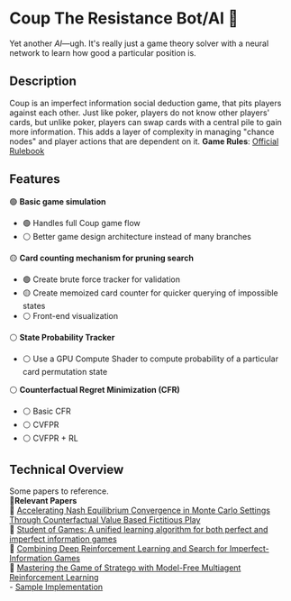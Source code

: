 # Coup The Resistance Bot/AI 🚀  
Yet another *AI*—ugh. It's really just a game theory solver with a neural network to learn how good a particular position is. 


## Description
Coup is an imperfect information social deduction game, that pits players against each other. Just like poker, players do not know other players' cards, but unlike poker, players can swap cards with a central pile to gain more information. This adds a layer of complexity in managing "chance nodes" and player actions that are dependent on it. 
**Game Rules**: [Official Rulebook](https://www.qugs.org/rules/r131357.pdf)

## Features
🟢 **Basic game simulation**  
  - 🟢 Handles full Coup game flow  
  - ⚪ Better game design architecture instead of many branches  
  
🟡 **Card counting mechanism for pruning search**  
  - 🟢 Create brute force tracker for validation  
  - 🟡 Create memoized card counter for quicker querying of impossible states  
  - ⚪ Front-end visualization  

⚪ **State Probability Tracker**  
  - ⚪ Use a GPU Compute Shader to compute probability of a particular card permutation state  

⚪ **Counterfactual Regret Minimization (CFR)**  
  - ⚪ Basic CFR  
  - ⚪ CVFPR  
  - ⚪ CVFPR + RL  

## Technical Overview
Some papers to reference.  
📖**Relevant Papers**  
  📜 [Accelerating Nash Equilibrium Convergence in Monte Carlo Settings Through Counterfactual Value Based Fictitious Play](https://arxiv.org/abs/2309.03084)  
  📜 [Student of Games: A unified learning algorithm for both perfect and imperfect information games](https://arxiv.org/abs/2112.03178)  
  📜 [Combining Deep Reinforcement Learning and Search for Imperfect-Information Games](https://arxiv.org/abs/2007.13544)  
  📜 [Mastering the Game of Stratego with Model-Free Multiagent Reinforcement Learning](https://arxiv.org/abs/2206.15378)  
    - [Sample Implementation](https://github.com/baskuit/R-NaD)


